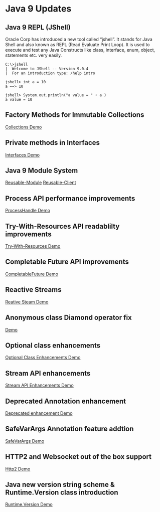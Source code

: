 # Java 9 Updates

## Java 9 REPL (JShell)
Oracle Corp has introduced a new tool called “jshell”. It stands for Java Shell 
and also known as REPL (Read Evaluate Print Loop). It is used to execute and test 
any Java Constructs like class, interface, enum, object, statements etc. very easily.

```
C:\>jshell
|  Welcome to JShell -- Version 9.0.4
|  For an introduction type: /help intro

jshell> int a = 10
a ==> 10

jshell> System.out.println("a value = " + a )
a value = 10
```

## Factory Methods for Immutable Collections
[Collections Demo](./library-changes/src/java9/collections/CollectionsFactoryMethods.java)

## Private methods in Interfaces 
[Interfaces Demo](./library-changes/src/java9/interfaces/Java9InterfaceDemo.java)

## Java 9 Module System 
[Reusable-Module](./hello-world-module)
[Reusable-Client](./hello-world-client)

## Process API performance improvements
[ProcessHandle Demo](./library-changes/src/java9/process/api/ProcessAPIDemo.java)

## Try-With-Resources API readablilty improvements
[Try-With-Resources Demo](./library-changes/src/java9/exceptions/handling/TryWithResourcesImprovementDemo.java)

## Completable Future API improvements
[CompletableFuture Demo](./library-changes/src/java9/concurrency/executors/CompletableFutureImprovementDemo.java)

## Reactive Streams
[Reative Steam Demo](./library-changes/src/java9/concurrency/reactive/programming/ReactiveAppDemo.java)

## Anonymous class Diamond operator fix
[Demo](./library-changes/src/java9/classes/anonymous/AnonymousClassDiamonOprDemo.java)

## Optional class enhancements
[Optional Class Enhancements Demo](./library-changes/src/java9/optional/OptionalClassAdditionsDemo.java)

## Stream API enhancements
[Stream API Enhancements Demo](./library-changes/src/java9/streams/StreamsImprovement.java)

## Deprecated Annotation enhancement
[Deprecated enhancement Demo](./library-changes/src/java9/annotations/EnhancedDeprecatedAnnotationDemo.java)

## SafeVarArgs Annotation feature addtion
[SafeVarArgs Demo](./library-changes/src/java9/annotations/SafeVarArgsDemo.java)

## HTTP2 and Websocket out of the box support
[Http2 Demo](./library-changes/src/java9/http2/support/Http2SupportDemo.java)

## Java new version string scheme & Runtime.Version class introduction
[Runtime.Version Demo](./library-changes/src/java9/newversionstring/NewVersionStringSchemeDemo.java)

